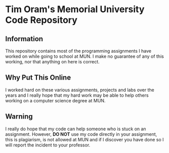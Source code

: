 Tim Oram's Memorial University Code Repository
==============================================

Information
-----------

This repository contains most of the programming assignments I have worked
on while going to school at MUN. I make no guarantee of any of this working,
nor that anything on here is correct.

Why Put This Online
-------------------

I worked hard on these various assignments, projects and labs over the years
and I really hope that my hard work may be able to help others working on a
computer science degree at MUN.

Warning
-------

I really do hope that my code can help someone who is stuck on an assignment.
However, __DO NOT__ use my code directly in your assignment, this is
plagiarism, is not allowed at MUN and if I discover you have done so I will
report the incident to your professor.
